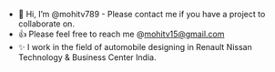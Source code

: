 - 👋 Hi, I’m @mohitv789 - Please contact me if you have a project to collaborate on. 
- 👍 Please feel free to reach me @mohitv15@gmail.com
- ✨ I work in the field of automobile designing in Renault Nissan Technology & Business Center India.

<!---
mohitv789/mohitv789 is a ✨ special ✨ repository because its `README.md` (this file) appears on your GitHub profile.
You can click the Preview link to take a look at your changes.
--->
